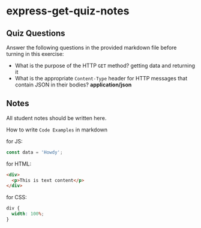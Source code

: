 # express-get-quiz-notes

## Quiz Questions

Answer the following questions in the provided markdown file before turning in this exercise:

- What is the purpose of the HTTP `GET` method?
  getting data and returning it
- What is the appropriate `Content-Type` header for HTTP messages that contain JSON in their bodies?
  **application/json**

## Notes

All student notes should be written here.

How to write `Code Examples` in markdown

for JS:

```javascript
const data = 'Howdy';
```

for HTML:

```html
<div>
  <p>This is text content</p>
</div>
```

for CSS:

```css
div {
  width: 100%;
}
```
